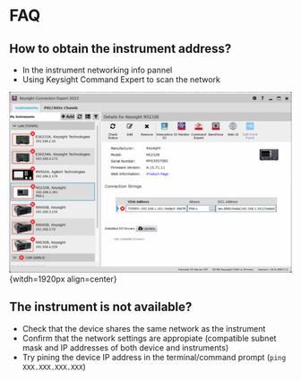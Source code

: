 # FAQ

## How to obtain the instrument address?

* In the instrument networking info pannel
* Using Keysight Command Expert to scan the network

![Keysight Conection Expert](./assets/FAQ/keysight_connectionexpert.png){witdh=1920px align=center}


## The instrument is not available?

* Check that the device shares the same network as the instrument
* Confirm that the network settings are appropiate (compatible subnet mask and IP addresses of both device and instruments)
* Try pining the device IP address in the terminal/command prompt (```ping XXX.XXX.XXX.XXX```)
